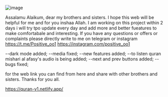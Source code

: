 ![image](https://github.com/Positiveoo1/Quran-App/assets/106428934/bf0f6795-ee6b-41da-98c8-295fe063f944)

Assalamu Alaikum, dear my brothers and sisters. I hope this web will be helpful for me and for you inshaa Allah. I am working on this project within 2 days i will try tpo update every day and add more and better fueatures to make comfortabale and interesting. If you have any questions or offers or complaints please directly write to me on telegram or instagram
https://t.me/Positive_oo1
https://instagram.com/positive_oo1

--dark mode added;
--media fixed;
--new features added;
--to listen quran mishari al afasy's audio is being added;
--next and prev buttons added;
--bugs fixed;

for the web link you can find from here and share with other brothers and sisters. Thanks for you all.

https://quran-v1.netlify.app/
